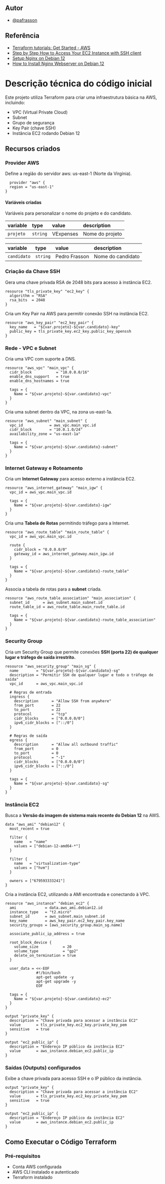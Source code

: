 
## Autor

- [@pafrasson](https://www.github.com/pafrasson)

## Referência

 - [Terraform tutorials: Get Started - AWS](https://developer.hashicorp.com/terraform/tutorials/aws-get-started)
 - [Step by Step How to Access Your EC2 Instance with SSH client](https://www.youtube.com/watch?v=q_JvNyAoGdc&t=870s&ab_channel=Coderjony)
 - [Setup Nginx on Debian 12](https://medium.com/@mayrain1923/setup-nginx-on-debian-12-and-host-a-simple-static-website-f832e6761e63)
 - [How to Install Nginx Webserver on Debian 12](https://docs.vultr.com/how-to-install-nginx-webserver-on-debian-12?ref=9141995&utm_source=performance-max-latam&utm_medium=paidmedia&obility_id=17096555207&&utm_campaign=LATAM_-_Brazil_-_Performance_Max_-_1001&utm_term=&utm_content=&ref=9141995&gad_source=1&gclid=CjwKCAiAiaC-BhBEEiwAjY99qJCPGaoT9Ji64wJokqT_ZyQFsdQRYTb6mkE738urKwynNlXENTEMyxoC9jAQAvD_BwE)

# Descrição técnica do código inicial

Este projeto utiliza Terraform para criar uma infraestrutura básica na AWS, incluindo:

- VPC (Virtual Private Cloud)
- Subnet
- Grupo de segurança
- Key Pair (chave SSH)
- Instância EC2 rodando Debian 12


## Recursos criados

### Provider AWS

Define a região do servidor aws: us-east-1 (Norte da Virgínia).

```
  provider "aws" {
  region = "us-east-1"
}
```
#### Variáveis criadas
Variáveis para personalizar o nome do projeto e do candidato.

| variable   | type       | value       | description                           |
| :---------- | :--------- | :--------- | :---------------------------------- |
| `projeto` | `string` | VExpenses |Nome do projeto |

| variable   | type       | value       | description                           |
| :---------- | :--------- | :--------- | :---------------------------------- |
| `candidato` | `string` |Pedro Frasson |Nome do candidato |



### Criação da Chave SSH

Gera uma chave privada RSA de 2048 bits para acesso à instância EC2.

```
resource "tls_private_key" "ec2_key" {
  algorithm = "RSA"
  rsa_bits  = 2048
}
```

Cria um Key Pair na AWS para permitir conexão SSH na instância EC2.

```
resource "aws_key_pair" "ec2_key_pair" {
  key_name   = "${var.projeto}-${var.candidato}-key"
  public_key = tls_private_key.ec2_key.public_key_openssh
}
```

### Rede - VPC e Subnet

Cria uma VPC com suporte a DNS.

```
resource "aws_vpc" "main_vpc" {
  cidr_block           = "10.0.0.0/16"
  enable_dns_support   = true
  enable_dns_hostnames = true

  tags = {
    Name = "${var.projeto}-${var.candidato}-vpc"
  }
}
```
Cria uma subnet dentro da VPC, na zona us-east-1a.

```
resource "aws_subnet" "main_subnet" {
  vpc_id            = aws_vpc.main_vpc.id
  cidr_block        = "10.0.1.0/24"
  availability_zone = "us-east-1a"

  tags = {
    Name = "${var.projeto}-${var.candidato}-subnet"
  }
}
```
### Internet Gateway e Roteamento

Cria um **Internet Gateway** para acesso externo a instância EC2.

```
resource "aws_internet_gateway" "main_igw" {
  vpc_id = aws_vpc.main_vpc.id

  tags = {
    Name = "${var.projeto}-${var.candidato}-igw"
  }
}
```

Cria uma **Tabela de Rotas** permitindo tráfego para a Internet.

```
resource "aws_route_table" "main_route_table" {
  vpc_id = aws_vpc.main_vpc.id

  route {
    cidr_block = "0.0.0.0/0"
    gateway_id = aws_internet_gateway.main_igw.id
  }

  tags = {
    Name = "${var.projeto}-${var.candidato}-route_table"
  }
}
```

Associa a tabela de rotas para a **subnet** criada.

```
resource "aws_route_table_association" "main_association" {
  subnet_id      = aws_subnet.main_subnet.id
  route_table_id = aws_route_table.main_route_table.id

  tags = {
    Name = "${var.projeto}-${var.candidato}-route_table_association"
  }
}
```

### Security Group

Cria um Security Group que permite conexões **SSH (porta 22) de qualquer lugar e tráfego de saída irrestrito.**

```
resource "aws_security_group" "main_sg" {
  name        = "${var.projeto}-${var.candidato}-sg"
  description = "Permitir SSH de qualquer lugar e todo o tráfego de saída"
  vpc_id      = aws_vpc.main_vpc.id

  # Regras de entrada
  ingress {
    description      = "Allow SSH from anywhere"
    from_port        = 22
    to_port          = 22
    protocol         = "tcp"
    cidr_blocks      = ["0.0.0.0/0"]
    ipv6_cidr_blocks = ["::/0"]
  }

  # Regras de saída
  egress {
    description      = "Allow all outbound traffic"
    from_port        = 0
    to_port          = 0
    protocol         = "-1"
    cidr_blocks      = ["0.0.0.0/0"]
    ipv6_cidr_blocks = ["::/0"]
  }

  tags = {
    Name = "${var.projeto}-${var.candidato}-sg"
  }
}
```

### Instância EC2

Busca a **Versão da imagem de sistema mais recente do Debian 12** na AWS.

```
data "aws_ami" "debian12" {
  most_recent = true

  filter {
    name   = "name"
    values = ["debian-12-amd64-*"]
  }

  filter {
    name   = "virtualization-type"
    values = ["hvm"]
  }

  owners = ["679593333241"]
}
```

Cria a instância EC2, utilizando a AMI encontrada e conectando à VPC.

```
resource "aws_instance" "debian_ec2" {
  ami             = data.aws_ami.debian12.id
  instance_type   = "t2.micro"
  subnet_id       = aws_subnet.main_subnet.id
  key_name        = aws_key_pair.ec2_key_pair.key_name
  security_groups = [aws_security_group.main_sg.name]

  associate_public_ip_address = true

  root_block_device {
    volume_size           = 20
    volume_type           = "gp2"
    delete_on_termination = true
  }

  user_data = <<-EOF
              #!/bin/bash
              apt-get update -y
              apt-get upgrade -y
              EOF

  tags = {
    Name = "${var.projeto}-${var.candidato}-ec2"
  }
}

output "private_key" {
  description = "Chave privada para acessar a instância EC2"
  value       = tls_private_key.ec2_key.private_key_pem
  sensitive   = true
}

output "ec2_public_ip" {
  description = "Endereço IP público da instância EC2"
  value       = aws_instance.debian_ec2.public_ip
}
```

### Saídas (Outputs) configurados

Exibe a chave privada para acesso SSH e o IP público da instância.

```
output "private_key" {
  description = "Chave privada para acessar a instância EC2"
  value       = tls_private_key.ec2_key.private_key_pem
  sensitive   = true
}

output "ec2_public_ip" {
  description = "Endereço IP público da instância EC2"
  value       = aws_instance.debian_ec2.public_ip
}
```

## Como Executar o Código Terraform

### **Pré-requisitos**

- Conta AWS configurada
- AWS CLI instalado e autenticado
- Terraform instalado
